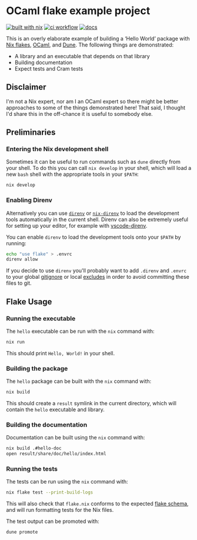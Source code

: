 # OCaml flake example project

[![built with nix][nix-badge]][nix-url]
[![ci workflow][ci-badge]][ci-url]
[![docs][docs-badge]][docs-url]

[nix-badge]: https://img.shields.io/static/v1?logo=nixos&logoColor=white&label=&message=Built%20with%20Nix&color=41439a
[nix-url]: https://builtwithnix.org
[ci-badge]: https://github.com/brendanzab/ocaml-flake-example/actions/workflows/ci.yml/badge.svg
[ci-url]: https://github.com/brendanzab/ocaml-flake-example/actions/workflows/ci.yml
[docs-badge]: https://img.shields.io/badge/docs-odoc-blue
[docs-url]: https://brendanzab.github.io/ocaml-flake-example

This is an overly elaborate example of building a ‘Hello World’ package with
[Nix flakes], [OCaml], and [Dune]. The following things are demonstrated:

- A library and an executable that depends on that library
- Building documentation
- Expect tests and Cram tests

[Nix flakes]: https://nixos.wiki/wiki/Flakes
[OCaml]: https://ocaml.org/
[Dune]: https://dune.build/

## Disclaimer

I'm not a Nix expert, nor am I an OCaml expert so there might be better
approaches to some of the things demonstrated here! That said, I thought I'd
share this in the off-chance it is useful to somebody else.

## Preliminaries

### Entering the Nix development shell

Sometimes it can be useful to run commands such as `dune` directly from your
shell. To do this you can call `nix develop` in your shell, which will load a
new `bash` shell with the appropriate tools in your `$PATH`:

```sh
nix develop
```

### Enabling Direnv

Alternatively you can use [`direnv`] or [`nix-direnv`] to load the development
tools automatically in the current shell. Direnv can also be extremely useful
for setting up your editor, for example with [vscode-direnv].

You can enable `direnv` to load the development tools onto your `$PATH` by
running:

```sh
echo "use flake" > .envrc
direnv allow
```

If you decide to use `direnv` you'll probably want to add `.direnv` and `.envrc`
to your global [gitignore] or local [excludes] in order to avoid committing
these files to git.

[`direnv`]: https://direnv.net/
[`nix-direnv`]: https://github.com/nix-community/nix-direnv/
[gitignore]: https://git-scm.com/docs/gitignore
[excludes]: https://git-scm.com/docs/gitignore#_configuration
[vscode-direnv]: https://github.com/cab404/vscode-direnv

## Flake Usage

### Running the executable

The `hello` executable can be run with the `nix` command with:

```sh
nix run
```

This should print `Hello, World!` in your shell.

### Building the package

The `hello` package can be built with the `nix` command with:

```sh
nix build
```

This should create a `result` symlink in the current directory, which will
contain the `hello` executable and library.

### Building the documentation

Documentation can be built using the `nix` command with:

```sh
nix build .#hello-doc
open result/share/doc/hello/index.html
```

### Running the tests

The tests can be run using the `nix` command with:

```sh
nix flake test --print-build-logs
```

This will also check that `flake.nix` conforms to the expected [flake schema],
and will run formatting tests for the Nix files.

The test output can be promoted with:

```sh
dune promote
```

[flake schema]: https://nixos.wiki/wiki/Flakes#Flake_schema

